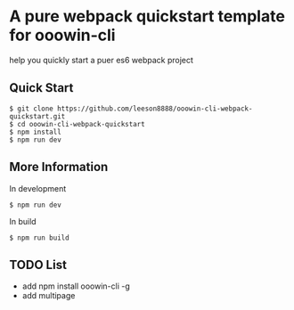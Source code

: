# A pure webpack quickstart template for ooowin-cli
help you quickly start a puer es6 webpack project




## Quick Start
```
$ git clone https://github.com/leeson8888/ooowin-cli-webpack-quickstart.git
$ cd ooowin-cli-webpack-quickstart
$ npm install
$ npm run dev
````

## More Information
In development
```
$ npm run dev
```

In build
```
$ npm run build
```

## TODO List

* add npm install ooowin-cli -g
* add multipage